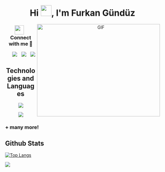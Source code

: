 <h1 align="center">Hi <img src="https://media.giphy.com/media/hvRJCLFzcasrR4ia7z/giphy.gif" width="35">, I'm Furkan Gündüz</h1>

<a target="_blank" align="center">
  <img align="right" top="500" height="300" width="400" alt="GIF" src="https://media.giphy.com/media/SWoSkN6DxTszqIKEqv/giphy.gif">
</a>

<h3 align="center" > <img src="https://media.giphy.com/media/iY8CRBdQXODJSCERIr/giphy.gif" width="30" height="30" style="margin-right: 10px;">Connect with me 🤝 </h3>

 <div align="center"  class="icons-social" style="margin-left: 10px;">
        <a style="margin-left: 10px;"  target="_blank" href="https://www.linkedin.com/in/furkan-g%C3%BCnd%C3%BCz-3ab117256/">
			<img src="https://img.icons8.com/doodle/40/000000/linkedin--v2.png"></a>
        <a style="margin-left: 10px;" target="_blank" href="https://github.com/FurkanGndzuu">
		<img src="https://img.icons8.com/doodle/40/000000/github--v1.png"></a>
		<a style="margin-left: 10px;" target="_blank" href="https://stackoverflow.com/users/21414378/furkan-g%c3%bcnd%c3%bcz">
				<img src="https://img.icons8.com/external-tal-revivo-color-tal-revivo/40/000000/external-stack-overflow-is-a-question-and-answer-site-for-professional-logo-color-tal-revivo.png"></a>
      </div>
      <h2 align="center">
Technologies and Languages </h2>

<p align="center">
  <a href="https://skillicons.dev">
    <img src="https://skillicons.dev/icons?i=html,css,bootstrap,typescript,angular,cs," />
  </a>
</p>
<p align="center">
  <a href="https://skillicons.dev">
    <img src="https://skillicons.dev/icons?i=dotnet,java,git,github,azure,postgres" />
  </a>
</p>

<h3> + many more! </h3>

<div>
<h2>Github Stats</h2>
<div style="display: center;">

[![Top Langs](https://github-readme-stats.vercel.app/api/top-langs/?username=FurkanGndzuu&hide_progress=true)](https://github.com/FurkanGndzuu/github-readme-stats)


</div>

</div>

![](https://komarev.com/ghpvc/?username=your-github-FurkanGndzuu&color=blueviolet)

